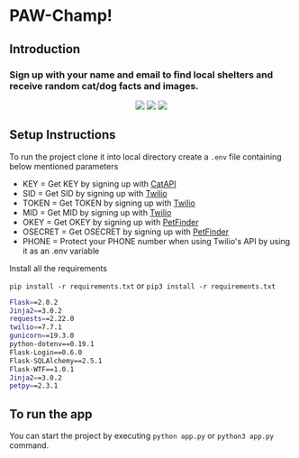 # PAW-Champ!

## Introduction
### Sign up with your name and email to find local shelters and receive random cat/dog facts and images.
<p align="center">
<img src = "https://user-images.githubusercontent.com/89946346/162639406-5c762e97-a3d7-4365-9146-13a6bc38792e.png">
<img src = "https://user-images.githubusercontent.com/89946346/162639457-a9b4dfd9-7e15-42ad-9d4b-a5021e47dbf2.png">
<img src = "https://user-images.githubusercontent.com/89946346/162639286-19e4bf62-3bb5-42a4-9e7b-2a689aa66a2e.png">
</p>

## Setup Instructions
To run the project clone it into local directory create a ```.env``` file containing below mentioned parameters

- KEY = Get KEY by signing up with [CatAPI](https://thecatapi.com/signup)
- SID = Get SID by signing up with [Twilio](https://console.twilio.com/)
- TOKEN =  Get TOKEN by signing up with [Twilio](https://console.twilio.com/)
- MID = Get MID by signing up with [Twilio](https://console.twilio.com/)
- OKEY = Get OKEY by signing up with [PetFinder](https://www.petfinder.com/developers/)
- OSECRET = Get OSECRET by signing up with [PetFinder](https://www.petfinder.com/developers/)
- PHONE = Protect your PHONE number when using Twilio's API by using it as an .env variable


Install all the requirements 

```pip install -r requirements.txt``` or  ```pip3 install -r requirements.txt```
```bash
Flask==2.0.2
Jinja2==3.0.2
requests==2.22.0
twilio==7.7.1
gunicorn==19.3.0
python-dotenv==0.19.1
Flask-Login==0.6.0
Flask-SQLAlchemy==2.5.1
Flask-WTF==1.0.1
Jinja2==3.0.2
petpy==2.3.1
```

## To run the app
You can start the project by executing ```python app.py``` or ```python3 app.py``` command.
